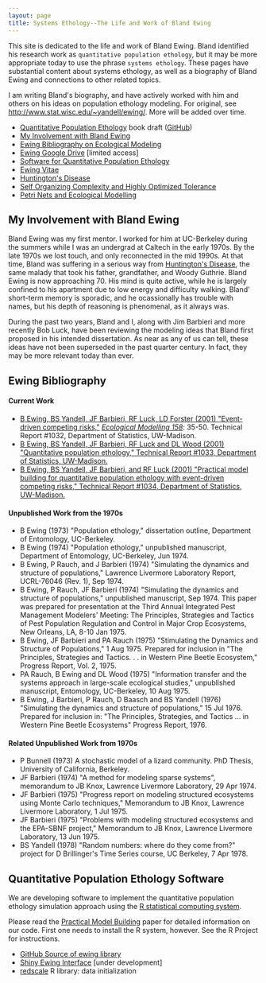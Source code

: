 ```yaml
---
layout: page
title: Systems Ethology--The Life and Work of Bland Ewing
---
```


This site is dedicated to the life and work of Bland Ewing.
Bland identified his research work as `quantitative population ethology`,
but it may be more appropriate today to use the phrase `systems ethology`.
These pages have substantial content about systems ethology, as well as
a biography of Bland Ewing and connections to other related topics.

I am writing Bland's biography, and have actively worked with him and others on his ideas on population ethology modeling.
For original, see <http://www.stat.wisc.edu/~yandell/ewing/>.
More will be added over time.

* [Quantitative Population Ethology](https://connect.doit.wisc.edu/qpe/) book draft ([GitHub](https://github.com/byandell/ewing_book))
*   [My Involvement with Bland Ewing](#my-involvement-with-bland-ewing)
*   [Ewing Bibliography on Ecological Modeling](#ewing-bibliography)
  * [Ewing Google Drive](https://drive.google.com/drive/u/1/folders/12bimDvEoG1EnssZT_Bn2HwdrAHt74guv) [limited access]
*   [Software for Quantitative Population Ethology](#quantitative-population-ethology-software)
*   [Ewing Vitae](ewing/)
*   [Huntington's Disease](hd/)
*   [Self Organizing Complexity and Highly Optimized Tolerance](complex/)
*   [Petri Nets and Ecological Modelling](petri/)

## My Involvement with Bland Ewing

Bland Ewing was my first mentor. I worked for him at UC-Berkeley during the summers while I was an undergrad at Caltech in the early 1970s. By the late 1970s we lost touch, and only reconnected in the mid 1990s. At that time, Bland was suffering in a serious way from [Huntington's Disease](hd/), the same malady that took his father, grandfather, and Woody Guthrie. Bland Ewing is now approaching 70. His mind is quite active, while he is largely confined to his apartment due to low energy and difficulty walking. Bland' short-term memory is sporadic, and he ocassionally has trouble with names, but his depth of reasoning is phenomenal, as it always was.

During the past two years, Bland and I, along with Jim Barbieri and more recently Bob Luck, have been reviewing the modeling ideas that Bland first proposed in his intended dissertation. As near as any of us can tell, these ideas have not been superseded in the past quarter century. In fact, they may be more relevant today than ever.

## Ewing Bibliography

#### Current Work

*   [B Ewing, BS Yandell, JF Barbieri, RF Luck, LD Forster (2001) "Event-driven competing risks,"](risk.html) [_Ecological Modelling 158_](https://doi.org/10.1016/S0304-3800(02)00218-1): 35-50. Technical Report #1032, Department of Statistics, UW-Madison.
*   [B Ewing, BS Yandell, JF Barbieri, RF Luck and DL Wood (2001) "Quantitative population ethology," Technical Report #1033, Department of Statistics, UW-Madison.](qpe.html)
*   [B Ewing, BS Yandell, JF Barbieri, and RF Luck (2001) "Practical model building for quantitative population ethology with event-driven competing risks," Technical Report #1034, Department of Statistics, UW-Madison.](https://www.stat.wisc.edu/~yandell/doc/2001/tr1034.html)
    
#### Unpublished Work from the 1970s
    
*   B Ewing (1973) "Population ethology," dissertation outline, Department of Entomology, UC-Berkeley.
*   B Ewing (1974) "Population ethology," unpublished manuscript, Department of Entomology, UC-Berkeley, Jun 1974.
*   B Ewing, P Rauch, and J Barbieri (1974) "Simulating the dynamics and structure of populations," Lawrence Livermore Laboratory Report, UCRL-76046 (Rev. 1), Sep 1974.
*   B Ewing, P Rauch, JF Barbieri (1974) "Simulating the dynamics and structure of populations," unpublished manuscript, Sep 1974. This paper was prepared for presentation at the Third Annual Integrated Pest Management Modelers' Meeting: The Principles, Strategies and Tactics of Pest Population Regulation and Control in Major Crop Ecosystems, New Orleans, LA, 8-10 Jan 1975.
*   B Ewing, JF Barbieri and PA Rauch (1975) "Stimulating the Dynamics and Structure of Populations," 1 Aug 1975. Prepared for inclusion in "The Principles, Strategies and Tactics. . . in Western Pine Beetle Ecosystem," Progress Report, Vol. 2, 1975.
*   PA Rauch, B Ewing and DL Wood (1975) "Information transfer and the systems approach in large-scale ecological studies," unpublished manuscript, Entomology, UC-Berkeley, 10 Aug 1975.
*   B Ewing, J Barbieri, P Rauch, D Baasch and BS Yandell (1976) "Simulating the dynamics and structure of populations," 15 Jul 1976. Prepared for inclusion in: "The Principles, Strategies, and Tactics ... in Western Pine Beetle Ecosystems" Progress Report, 1976.
    
#### Related Unpublished Work from 1970s
    
*   P Bunnell (1973) A stochastic model of a lizard community. PhD Thesis, University of California, Berkeley.
*   JF Barbieri (1974) "A method for modeling sparse systems", memorandum to JB Knox, Lawrence Livermore Laboratory, 29 Apr 1974.
*   JF Barbieri (1975) "Progress report on modeling structured ecosystems using Monte Carlo techniques," Memorandum to JB Knox, Lawrence Livermore Laboratory, 1 Jul 1975.
*   JF Barbieri (1975) "Problems with modeling structured ecosystems and the EPA-SBNF project," Memorandum to JB Knox, Lawrence Livermore Laboratory, 13 Jun 1975.
*   BS Yandell (1978) "Random numbers: where do they come from?" project for D Brillinger's Time Series course, UC Berkeley, 7 Apr 1978.

## Quantitative Population Ethology Software

We are developing software to implement the quantitative population ethology simulation approach using the [R statistical computing system](http://www.r-project.org/).

Please read the [Practical Model Building](build.html) paper for detailed information on our code. First one needs to install the R system, however. See the R Project for instructions.

*   [GitHub Source of ewing library](https://github.com/byandell/ewing)
  * [Shiny Ewing Interface](https://connect.doit.wisc.edu/ewing) [under development]
*   [redscale](https://github.com/byandell/redscale) R library: data initialization
